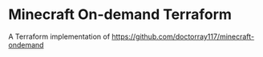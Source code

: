 # Minecraft On-demand Terraform

A Terraform implementation of https://github.com/doctorray117/minecraft-ondemand
